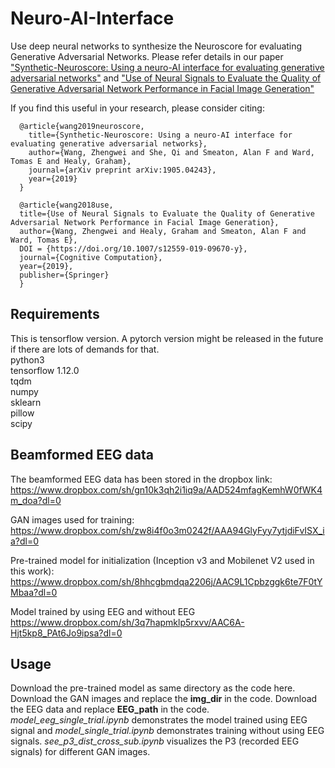 # Neuro-AI-Interface
Use deep neural networks to synthesize the Neuroscore for evaluating Generative Adversarial Networks. Please refer details in our paper ["Synthetic-Neuroscore: Using a neuro-AI interface for evaluating generative adversarial networks"](https://arxiv.org/pdf/1905.04243.pdf) and ["Use of Neural Signals to Evaluate the Quality of Generative Adversarial Network Performance in Facial Image Generation"](https://link.springer.com/article/10.1007/s12559-019-09670-y)

If you find this useful in your research, please consider citing:
```
  @article{wang2019neuroscore,
    title={Synthetic-Neuroscore: Using a neuro-AI interface for evaluating generative adversarial networks},
    author={Wang, Zhengwei and She, Qi and Smeaton, Alan F and Ward, Tomas E and Healy, Graham},
    journal={arXiv preprint arXiv:1905.04243},
    year={2019}
  }
  
  @article{wang2018use,
  title={Use of Neural Signals to Evaluate the Quality of Generative Adversarial Network Performance in Facial Image Generation},
  author={Wang, Zhengwei and Healy, Graham and Smeaton, Alan F and Ward, Tomas E},
  DOI = {https://doi.org/10.1007/s12559-019-09670-y},
  journal={Cognitive Computation},
  year={2019},
  publisher={Springer}
  }
```

## Requirements
This is tensorflow version. A pytorch version might be released in the future if there are lots of demands for that. \
python3\
tensorflow 1.12.0 \
tqdm \
numpy \
sklearn \
pillow \
scipy


## Beamformed EEG data
The beamformed EEG data has been stored in the dropbox link: https://www.dropbox.com/sh/gn10k3qh2i1iq9a/AAD524mfagKemhW0fWK4m_doa?dl=0

GAN images used for training:
https://www.dropbox.com/sh/zw8i4f0o3m0242f/AAA94GlyFyy7ytjdiFvISX_ia?dl=0

Pre-trained model for initialization (Inception v3 and Mobilenet V2 used in this work):
https://www.dropbox.com/sh/8hhcgbmdqa2206j/AAC9L1Cpbzggk6te7F0tYMbaa?dl=0

Model trained by using EEG and without EEG
https://www.dropbox.com/sh/3q7hapmklp5rxvv/AAC6A-Hjt5kp8_PAt6Jo9ipsa?dl=0

## Usage
Download the pre-trained model as same directory as the code here. Download the GAN images and replace the **img_dir** in the code. Download the EEG data and replace **EEG_path** in the code. *model_eeg_single_trial.ipynb* demonstrates the model trained using EEG signal and *model_single_trial.ipynb* demonstrates training without using EEG signals. *see_p3_dist_cross_sub.ipynb* visualizes the P3 (recorded EEG signals) for different GAN images. 




